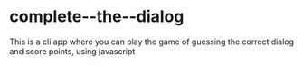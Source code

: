 # complete--the--dialog
This is a cli app where you can play the game of guessing the correct dialog and score points, using javascript 

